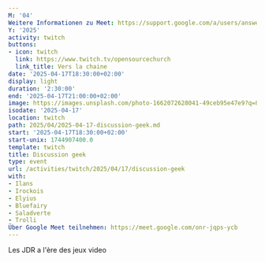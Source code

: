 ```yaml
---
M: '04'
Weitere Informationen zu Meet: https://support.google.com/a/users/answer/9282720
Y: '2025'
activity: twitch
buttons:
- icon: twitch
  link: https://www.twitch.tv/opensourcechurch
  link_title: Vers la chaine
date: '2025-04-17T18:30:00+02:00'
display: light
duration: '2:30:00'
end: '2025-04-17T21:00:00+02:00'
image: https://images.unsplash.com/photo-1662072628041-49ceb95e47e9?q=80&amp;w=3540&amp;auto=format&amp;fit=crop&amp;ixlib=rb-4.0.3&amp;ixid=M3wxMjA3fDB8MHxwaG90by1wYWdlfHx8fGVufDB8fHx8fA%3D%3D
isodate: '2025-04-17'
location: twitch
path: 2025/04/2025-04-17-discussion-geek.md
start: '2025-04-17T18:30:00+02:00'
start-unix: 1744907400.0
template: twitch
title: Discussion geek
type: event
url: /activities/twitch/2025/04/17/discussion-geek
with:
- Ilans
- Irockois
- Elyius
- Bluefairy
- Saladverte
- Trolli
Über Google Meet teilnehmen: https://meet.google.com/onr-jqps-ycb
---
```

Les JDR a l'ère des jeux video